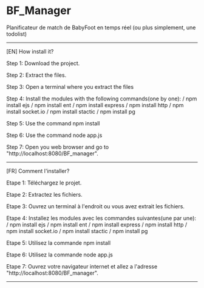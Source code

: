 # BF_Manager
Planificateur de match de BabyFoot en temps réel (ou plus simplement, une todolist)
_____________________________________________________________________________________________________________________________

[EN] How install it?

Step 1: Download the project.

Step 2: Extract the files.

Step 3: Open a terminal where you extract the files

Step 4: Install the modules with the following commands(one by one):
 / npm install ejs
 / npm install ent
 / npm install express
 / npm install http
 / npm install socket.io
 / npm install stactic
 / npm install pg

Step 5: Use the command npm install

Step 6: Use the command node app.js

Step 7: Open you web browser and go to "http://localhost:8080/BF_manager".

______________________________________________________________________________________________________________________________
[FR] Comment l'installer?

Etape 1: Téléchargez le projet.

Etape 2: Extractez les fichiers.

Etape 3: Ouvrez un terminal à l'endroit ou vous avez extrait les fichiers.

Etape 4: Installez les modules avec les commandes suivantes(une par une):
 / npm install ejs
 / npm install ent
 / npm install express
 / npm install http
 / npm install socket.io
 / npm install stactic
 / npm install pg

Etape 5: Utilisez la commande npm install

Etape 6: Utilisez la commande node app.js

Etape 7: Ouvrez votre navigateur internet et allez a l'adresse "http://localhost:8080/BF_manager".

_____________________________________________________________________________________________________________________________
